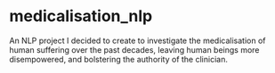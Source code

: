 # medicalisation_nlp
An NLP project I decided to create to investigate the medicalisation of human suffering over the past decades, leaving human beings more disempowered, and bolstering the authority of the clinician. 
